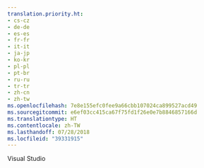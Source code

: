 ```yaml
---
translation.priority.ht:
- cs-cz
- de-de
- es-es
- fr-fr
- it-it
- ja-jp
- ko-kr
- pl-pl
- pt-br
- ru-ru
- tr-tr
- zh-cn
- zh-tw
ms.openlocfilehash: 7e8e155efc0fee9a66cbb107024ca899527acd49
ms.sourcegitcommit: e6ef03cc415ca67f75fd1f26e0e7b8846857166d
ms.translationtype: HT
ms.contentlocale: zh-TW
ms.lasthandoff: 07/28/2018
ms.locfileid: "39331915"
---
```

Visual Studio